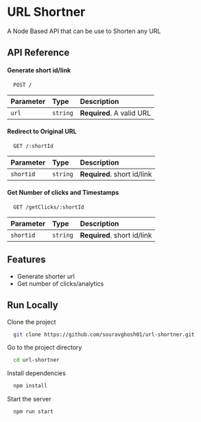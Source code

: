 
# URL Shortner 

A Node Based API that can be use to  Shorten any URL


## API Reference

#### Generate short id/link

```http
  POST /
```

| Parameter | Type     | Description                |
| :-------- | :------- | :------------------------- |
| `url` | `string` | **Required**. A valid URL

#### Redirect to Original URL

```http
  GET /:shortId
```

| Parameter | Type     | Description                       |
| :-------- | :------- | :-------------------------------- |
| `shortid`      | `string` | **Required**. short id/link

#### Get Number of clicks and Timestamps
```http
  GET /getClicks/:shortId
```

| Parameter | Type     | Description                       |
| :-------- | :------- | :-------------------------------- |
| `shortid`      | `string` | **Required**. short id/link


## Features

- Generate shorter url
- Get number of clicks/analytics


## Run Locally

Clone the project

```bash
  git clone https://github.com/souravghosh01/url-shortner.git
```

Go to the project directory

```bash
  cd url-shortner
```

Install dependencies

```bash
  npm install
```

Start the server

```bash
  npm run start
```


